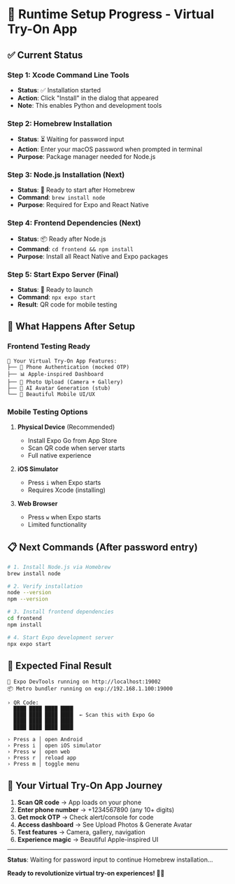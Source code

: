 # 🚀 Runtime Setup Progress - Virtual Try-On App

## ✅ Current Status

### Step 1: Xcode Command Line Tools
- **Status**: ✅ Installation started
- **Action**: Click "Install" in the dialog that appeared
- **Note**: This enables Python and development tools

### Step 2: Homebrew Installation  
- **Status**: ⏳ Waiting for password input
- **Action**: Enter your macOS password when prompted in terminal
- **Purpose**: Package manager needed for Node.js

### Step 3: Node.js Installation (Next)
- **Status**: 🔄 Ready to start after Homebrew
- **Command**: `brew install node`
- **Purpose**: Required for Expo and React Native

### Step 4: Frontend Dependencies (Next)
- **Status**: 📦 Ready after Node.js
- **Command**: `cd frontend && npm install`
- **Purpose**: Install all React Native and Expo packages

### Step 5: Start Expo Server (Final)
- **Status**: 🚀 Ready to launch
- **Command**: `npx expo start`
- **Result**: QR code for mobile testing

## 🎯 What Happens After Setup

### Frontend Testing Ready
```
📱 Your Virtual Try-On App Features:
├── 🔐 Phone Authentication (mocked OTP)
├── 📊 Apple-inspired Dashboard  
├── 📸 Photo Upload (Camera + Gallery)
├── 🤖 AI Avatar Generation (stub)
└── 🎨 Beautiful Mobile UI/UX
```

### Mobile Testing Options
1. **Physical Device** (Recommended)
   - Install Expo Go from App Store
   - Scan QR code when server starts
   - Full native experience

2. **iOS Simulator**
   - Press `i` when Expo starts
   - Requires Xcode (installing)

3. **Web Browser**
   - Press `w` when Expo starts
   - Limited functionality

## 📋 Next Commands (After password entry)

```bash
# 1. Install Node.js via Homebrew
brew install node

# 2. Verify installation
node --version
npm --version

# 3. Install frontend dependencies
cd frontend
npm install

# 4. Start Expo development server
npx expo start
```

## 🎉 Expected Final Result

```
📱 Expo DevTools running on http://localhost:19002
📦 Metro bundler running on exp://192.168.1.100:19000

› QR Code:
  ████ ████ ████ ████
  ████ ████ ████ ████  ← Scan this with Expo Go
  ████ ████ ████ ████
  ████ ████ ████ ████

› Press a │ open Android
› Press i │ open iOS simulator
› Press w │ open web
› Press r │ reload app
› Press m │ toggle menu
```

## 🚀 Your Virtual Try-On App Journey

1. **Scan QR code** → App loads on your phone
2. **Enter phone number** → +1234567890 (any 10+ digits)
3. **Get mock OTP** → Check alert/console for code
4. **Access dashboard** → See Upload Photos & Generate Avatar
5. **Test features** → Camera, gallery, navigation
6. **Experience magic** → Beautiful Apple-inspired UI

---

**Status**: Waiting for password input to continue Homebrew installation...

**Ready to revolutionize virtual try-on experiences! 🚀📱**